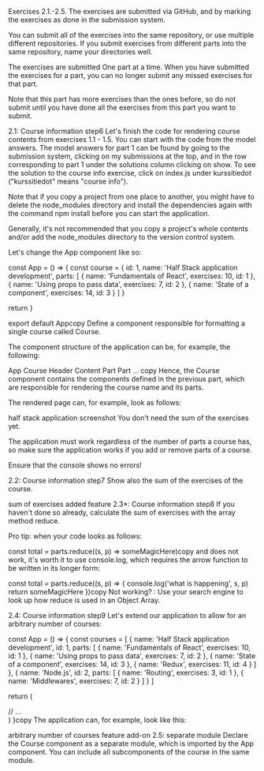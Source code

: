 Exercises 2.1.-2.5.
The exercises are submitted via GitHub, and by marking the exercises as done in the submission system.

You can submit all of the exercises into the same repository, or use multiple different repositories. If you submit exercises from different parts into the same repository, name your directories well.

The exercises are submitted One part at a time. When you have submitted the exercises for a part, you can no longer submit any missed exercises for that part.

Note that this part has more exercises than the ones before, so do not submit until you have done all the exercises from this part you want to submit.

2.1: Course information step6
Let's finish the code for rendering course contents from exercises 1.1 - 1.5. You can start with the code from the model answers. The model answers for part 1 can be found by going to the submission system, clicking on my submissions at the top, and in the row corresponding to part 1 under the solutions column clicking on show. To see the solution to the course info exercise, click on index.js under kurssitiedot ("kurssitiedot" means "course info").

Note that if you copy a project from one place to another, you might have to delete the node_modules directory and install the dependencies again with the command npm install before you can start the application.

Generally, it's not recommended that you copy a project's whole contents and/or add the node_modules directory to the version control system.

Let's change the App component like so:

const App = () => {
const course = {
id: 1,
name: 'Half Stack application development',
parts: [
{
name: 'Fundamentals of React',
exercises: 10,
id: 1
},
{
name: 'Using props to pass data',
exercises: 7,
id: 2
},
{
name: 'State of a component',
exercises: 14,
id: 3
}
]
}

return <Course course={course} />
}

export default Appcopy
Define a component responsible for formatting a single course called Course.

The component structure of the application can be, for example, the following:

App
Course
Header
Content
Part
Part
...
copy
Hence, the Course component contains the components defined in the previous part, which are responsible for rendering the course name and its parts.

The rendered page can, for example, look as follows:

half stack application screenshot
You don't need the sum of the exercises yet.

The application must work regardless of the number of parts a course has, so make sure the application works if you add or remove parts of a course.

Ensure that the console shows no errors!

2.2: Course information step7
Show also the sum of the exercises of the course.

sum of exercises added feature
2.3\*: Course information step8
If you haven't done so already, calculate the sum of exercises with the array method reduce.

Pro tip: when your code looks as follows:

const total =
parts.reduce((s, p) => someMagicHere)copy
and does not work, it's worth it to use console.log, which requires the arrow function to be written in its longer form:

const total = parts.reduce((s, p) => {
console.log('what is happening', s, p)
return someMagicHere
})copy
Not working? : Use your search engine to look up how reduce is used in an Object Array.

2.4: Course information step9
Let's extend our application to allow for an arbitrary number of courses:

const App = () => {
const courses = [
{
name: 'Half Stack application development',
id: 1,
parts: [
{
name: 'Fundamentals of React',
exercises: 10,
id: 1
},
{
name: 'Using props to pass data',
exercises: 7,
id: 2
},
{
name: 'State of a component',
exercises: 14,
id: 3
},
{
name: 'Redux',
exercises: 11,
id: 4
}
]
},
{
name: 'Node.js',
id: 2,
parts: [
{
name: 'Routing',
exercises: 3,
id: 1
},
{
name: 'Middlewares',
exercises: 7,
id: 2
}
]
}
]

return (
<div>
// ...
</div>
)
}copy
The application can, for example, look like this:

arbitrary number of courses feature add-on
2.5: separate module
Declare the Course component as a separate module, which is imported by the App component. You can include all subcomponents of the course in the same module.
